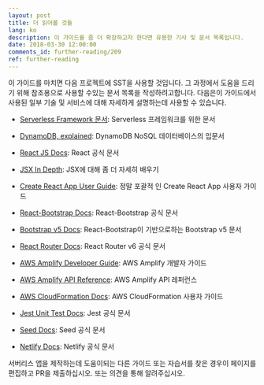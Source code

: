 ```yaml
---
layout: post
title: 더 읽어볼 것들
lang: ko
description: 이 가이드를 좀 더 확장하고자 한다면 유용한 기사 및 문서 목록입니다.
date: 2018-03-30 12:00:00
comments_id: further-reading/209
ref: further-reading
---
```


이 가이드를 마치면 다음 프로젝트에 SST을 사용할 것입니다. 그 과정에서 도움을 드리기 위해 참조용으로 사용할 수있는 문서 목록을 작성하려고합니다. 다음은이 가이드에서 사용된 일부 기술 및 서비스에 대해 자세하게 설명하는데 사용할 수 있습니다.

- [Serverless Framework 문서](https://serverless.com/framework/docs/): Serverless 프레임워크를 위한 문서

- [DynamoDB, explained](https://www.dynamodbguide.com): DynamoDB NoSQL 데이터베이스의 입문서

- [React JS Docs](https://reactjs.org/docs/hello-world.html): React 공식 문서

- [JSX In Depth](https://reactjs.org/docs/jsx-in-depth.html): JSX에 대해 좀 더 자세히 배우기

- [Create React App User Guide](https://github.com/facebook/create-react-app/blob/master/packages/react-scripts/template/README.md): 정말 포괄적 인 Create React App 사용자 가이드

- [React-Bootstrap Docs](https://react-bootstrap.github.io/getting-started/introduction): React-Bootstrap 공식 문서

- [Bootstrap v5 Docs](http://getbootstrap.com/docs/3.3/getting-started/): React-Bootstrap이 기반으로하는 Bootstrap v5 문서

- [React Router Docs](https://reacttraining.com/react-router/web/guides/philosophy): React Router v6 공식 문서

- [AWS Amplify Developer Guide](https://aws.github.io/aws-amplify/media/developer_guide): AWS Amplify 개발자 가이드

- [AWS Amplify API Reference](https://aws.github.io/aws-amplify/api/): AWS Amplify API 레퍼런스

- [AWS CloudFormation Docs](https://docs.aws.amazon.com/AWSCloudFormation/latest/UserGuide/GettingStarted.Walkthrough.html): AWS CloudFormation 사용자 가이드

- [Jest Unit Test Docs](https://facebook.github.io/jest/docs/en/getting-started.html): Jest 공식 문서

- [Seed Docs](https://seed.run/docs/): Seed 공식 문서

- [Netlify Docs](https://www.netlify.com/docs/): Netlify 공식 문서

서버리스 앱을 제작하는데 도움이되는 다른 가이드 또는 자습서를 찾은 경우이 페이지를 편집하고 PR을 제출하십시오. 또는 의견을 통해 알려주십시오.

